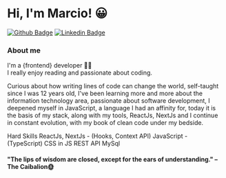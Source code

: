 
# Hi, I'm Marcio! 😀

[![Github Badge](https://img.shields.io/badge/-Github-000?style=flat-square&logo=Github&logoColor=white&link=https://github.com/fagnerpsantos)](https://github.com/marciofaria-git)
[![Linkedin Badge](https://img.shields.io/badge/-LinkedIn-blue?style=flat-square&logo=Linkedin&logoColor=white&link=https://www.linkedin.com/in/fagnerpsantos/)](https://www.linkedin.com/in/marciomateusdev/)

### About me
I'm a {frontend} developer 👨‍💻 <br>I really enjoy reading and passionate about coding.

Curious about how writing lines of code can change the world, self-taught since I was 12 years old, I've been learning more and more about the information technology area, passionate about software development, I deepened myself in JavaScript, a language I had an affinity for, today it is the basis of my stack, along with my tools, ReactJs, NextJs and I continue in constant evolution, with my book of clean code under my bedside. 

Hard Skills
ReactJs, NextJs - (Hooks, Context API)
JavaScript - (TypeScript)
CSS in JS
REST API
MySql


#### "The lips of wisdom are closed, except for the ears of understanding." – The Caibalion🌞
